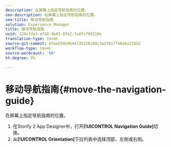 ```yaml
---
description: 在屏幕上指定导航指南的位置。
seo-description: 在屏幕上指定导航指南的位置。
seo-title: 移动导航指南
solution: Experience Manager
title: 移动导航指南
uuid: 124cfda1-ef58-4b41-97e2-7a4fcf08210e
translation-type: tm+mt
source-git-commit: 67aeb3de964473b326c88c3a3f81ff48a6a12652
workflow-type: tm+mt
source-wordcount: '60'
ht-degree: 0%

---
```



# 移动导航指南{#move-the-navigation-guide}

在屏幕上指定导航指南的位置。

1. 在Storify 2 App Designer中，打开&#x200B;**[!UICONTROL Navigation Guide]**&#x200B;切换。
1. 从&#x200B;**[!UICONTROL Orientation]**&#x200B;下拉列表中选择顶部、左侧或右侧。
